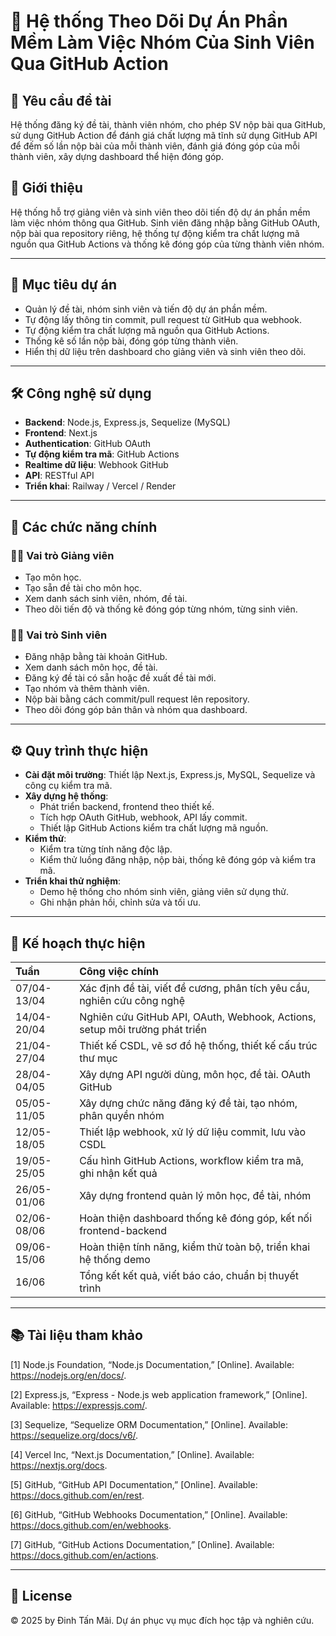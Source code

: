 # 📌 Hệ thống Theo Dõi Dự Án Phần Mềm Làm Việc Nhóm Của Sinh Viên Qua GitHub Action

## 🔗 Yêu cầu đề tài

Hệ thống đăng ký đề tài, thành viên nhóm, cho phép SV nộp bài qua GitHub, sử dụng GitHub Action để đánh giá chất lượng mã tĩnh sử dụng GitHub API để đếm số lần nộp bài của mỗi thành viên, đánh giá đóng góp của mỗi thành viên, xây dựng dashboard thể hiện đóng góp.

## 📖 Giới thiệu

Hệ thống hỗ trợ giảng viên và sinh viên theo dõi tiến độ dự án phần mềm làm việc nhóm thông qua GitHub. Sinh viên đăng nhập bằng GitHub OAuth, nộp bài qua repository riêng, hệ thống tự động kiểm tra chất lượng mã nguồn qua GitHub Actions và thống kê đóng góp của từng thành viên nhóm.

---

## 🎯 Mục tiêu dự án

- Quản lý đề tài, nhóm sinh viên và tiến độ dự án phần mềm.
- Tự động lấy thông tin commit, pull request từ GitHub qua webhook.
- Tự động kiểm tra chất lượng mã nguồn qua GitHub Actions.
- Thống kê số lần nộp bài, đóng góp từng thành viên.
- Hiển thị dữ liệu trên dashboard cho giảng viên và sinh viên theo dõi.

---

## 🛠️ Công nghệ sử dụng

- **Backend**: Node.js, Express.js, Sequelize (MySQL)
- **Frontend**: Next.js
- **Authentication**: GitHub OAuth
- **Tự động kiểm tra mã**: GitHub Actions
- **Realtime dữ liệu**: Webhook GitHub
- **API**: RESTful API
- **Triển khai**: Railway / Vercel / Render

---

## 📌 Các chức năng chính

### 👩‍🏫 Vai trò Giảng viên

- Tạo môn học.
- Tạo sẵn đề tài cho môn học.
- Xem danh sách sinh viên, nhóm, đề tài.
- Theo dõi tiến độ và thống kê đóng góp từng nhóm, từng sinh viên.

### 👨‍🎓 Vai trò Sinh viên

- Đăng nhập bằng tài khoản GitHub.
- Xem danh sách môn học, đề tài.
- Đăng ký đề tài có sẵn hoặc đề xuất đề tài mới.
- Tạo nhóm và thêm thành viên.
- Nộp bài bằng cách commit/pull request lên repository.
- Theo dõi đóng góp bản thân và nhóm qua dashboard.

---

## ⚙️ Quy trình thực hiện

- **Cài đặt môi trường**: Thiết lập Next.js, Express.js, MySQL, Sequelize và công cụ kiểm tra mã.
- **Xây dựng hệ thống**:
  - Phát triển backend, frontend theo thiết kế.
  - Tích hợp OAuth GitHub, webhook, API lấy commit.
  - Thiết lập GitHub Actions kiểm tra chất lượng mã nguồn.
- **Kiểm thử**:
  - Kiểm tra từng tính năng độc lập.
  - Kiểm thử luồng đăng nhập, nộp bài, thống kê đóng góp và kiểm tra mã.
- **Triển khai thử nghiệm**:
  - Demo hệ thống cho nhóm sinh viên, giảng viên sử dụng thử.
  - Ghi nhận phản hồi, chỉnh sửa và tối ưu.

---

## 📅 Kế hoạch thực hiện

| Tuần        | Công việc chính                                                             |
| :---------- | :-------------------------------------------------------------------------- |
| 07/04-13/04 | Xác định đề tài, viết đề cương, phân tích yêu cầu, nghiên cứu công nghệ     |
| 14/04-20/04 | Nghiên cứu GitHub API, OAuth, Webhook, Actions, setup môi trường phát triển |
| 21/04-27/04 | Thiết kế CSDL, vẽ sơ đồ hệ thống, thiết kế cấu trúc thư mục                 |
| 28/04-04/05 | Xây dựng API người dùng, môn học, đề tài. OAuth GitHub                      |
| 05/05-11/05 | Xây dựng chức năng đăng ký đề tài, tạo nhóm, phân quyền nhóm                |
| 12/05-18/05 | Thiết lập webhook, xử lý dữ liệu commit, lưu vào CSDL                       |
| 19/05-25/05 | Cấu hình GitHub Actions, workflow kiểm tra mã, ghi nhận kết quả             |
| 26/05-01/06 | Xây dựng frontend quản lý môn học, đề tài, nhóm                             |
| 02/06-08/06 | Hoàn thiện dashboard thống kê đóng góp, kết nối frontend-backend            |
| 09/06-15/06 | Hoàn thiện tính năng, kiểm thử toàn bộ, triển khai hệ thống demo            |
| 16/06       | Tổng kết kết quả, viết báo cáo, chuẩn bị thuyết trình                       |

---

## 📚 Tài liệu tham khảo

[1] Node.js Foundation, “Node.js Documentation,” [Online]. Available: https://nodejs.org/en/docs/.

[2] Express.js, “Express - Node.js web application framework,” [Online]. Available: https://expressjs.com/.

[3] Sequelize, “Sequelize ORM Documentation,” [Online]. Available: https://sequelize.org/docs/v6/.

[4] Vercel Inc, “Next.js Documentation,” [Online]. Available: https://nextjs.org/docs.

[5] GitHub, “GitHub API Documentation,” [Online]. Available: https://docs.github.com/en/rest.

[6] GitHub, “GitHub Webhooks Documentation,” [Online]. Available: https://docs.github.com/en/webhooks.

[7] GitHub, “GitHub Actions Documentation,” [Online]. Available: https://docs.github.com/en/actions.

---

## 📌 License

© 2025 by Đinh Tấn Mãi. Dự án phục vụ mục đích học tập và nghiên cứu.
